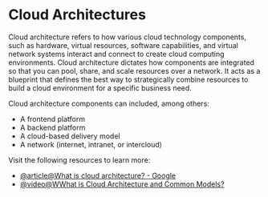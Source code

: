 # Cloud Architectures

Cloud architecture refers to how various cloud technology components, such as hardware, virtual resources, software capabilities, and virtual network systems interact and connect to create cloud computing environments. Cloud architecture dictates how components are integrated so that you can pool, share, and scale resources over a network. It acts as a blueprint that defines the best way to strategically combine resources to build a cloud environment for a specific business need.

Cloud architecture components can included, among others:

*   A frontend platform
*   A backend platform
*   A cloud-based delivery model
*   A network (internet, intranet, or intercloud)

Visit the following resources to learn more:

- [@article@What is cloud architecture? - Google](https://cloud.google.com/learn/what-is-cloud-architecture)
- [@video@WWhat is Cloud Architecture and Common Models?](https://www.youtube.com/watch?v=zTP-bx495hU)